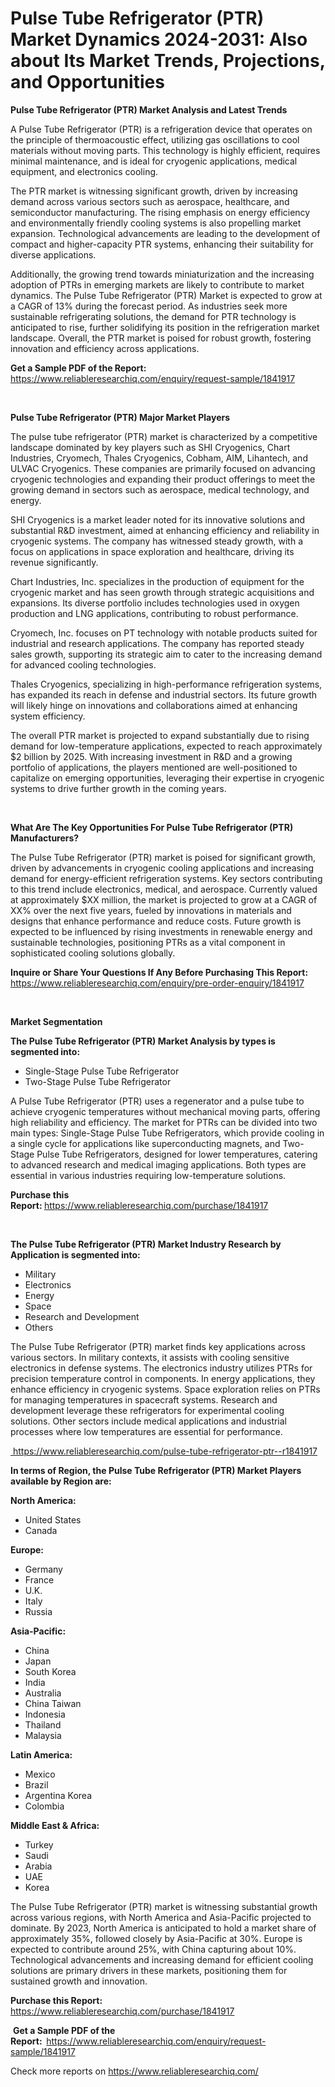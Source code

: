<p><h1>Pulse Tube Refrigerator (PTR) Market Dynamics 2024-2031: Also about Its Market Trends, Projections, and Opportunities</h1></p><p><strong>Pulse Tube Refrigerator (PTR) Market Analysis and Latest Trends</strong></p>
<p><p>A Pulse Tube Refrigerator (PTR) is a refrigeration device that operates on the principle of thermoacoustic effect, utilizing gas oscillations to cool materials without moving parts. This technology is highly efficient, requires minimal maintenance, and is ideal for cryogenic applications, medical equipment, and electronics cooling.</p><p>The PTR market is witnessing significant growth, driven by increasing demand across various sectors such as aerospace, healthcare, and semiconductor manufacturing. The rising emphasis on energy efficiency and environmentally friendly cooling systems is also propelling market expansion. Technological advancements are leading to the development of compact and higher-capacity PTR systems, enhancing their suitability for diverse applications.</p><p>Additionally, the growing trend towards miniaturization and the increasing adoption of PTRs in emerging markets are likely to contribute to market dynamics. The Pulse Tube Refrigerator (PTR) Market is expected to grow at a CAGR of 13% during the forecast period. As industries seek more sustainable refrigerating solutions, the demand for PTR technology is anticipated to rise, further solidifying its position in the refrigeration market landscape. Overall, the PTR market is poised for robust growth, fostering innovation and efficiency across applications.</p></p>
<p><strong>Get a Sample PDF of the Report:&nbsp;</strong> <a href="https://www.reliableresearchiq.com/enquiry/request-sample/1841917?utm_campaign=1123&utm_medium=2&utm_source=Github&utm_content=ia&utm_term=31122024&utm_id=pulse-tube-refrigerator-ptr">https://www.reliableresearchiq.com/enquiry/request-sample/1841917</a></p>
<p>&nbsp;</p>
<p><strong>Pulse Tube Refrigerator (PTR) Major Market Players</strong></p>
<p><p>The pulse tube refrigerator (PTR) market is characterized by a competitive landscape dominated by key players such as SHI Cryogenics, Chart Industries, Cryomech, Thales Cryogenics, Cobham, AIM, Lihantech, and ULVAC Cryogenics. These companies are primarily focused on advancing cryogenic technologies and expanding their product offerings to meet the growing demand in sectors such as aerospace, medical technology, and energy.</p><p>SHI Cryogenics is a market leader noted for its innovative solutions and substantial R&D investment, aimed at enhancing efficiency and reliability in cryogenic systems. The company has witnessed steady growth, with a focus on applications in space exploration and healthcare, driving its revenue significantly.</p><p>Chart Industries, Inc. specializes in the production of equipment for the cryogenic market and has seen growth through strategic acquisitions and expansions. Its diverse portfolio includes technologies used in oxygen production and LNG applications, contributing to robust performance.</p><p>Cryomech, Inc. focuses on PT technology with notable products suited for industrial and research applications. The company has reported steady sales growth, supporting its strategic aim to cater to the increasing demand for advanced cooling technologies.</p><p>Thales Cryogenics, specializing in high-performance refrigeration systems, has expanded its reach in defense and industrial sectors. Its future growth will likely hinge on innovations and collaborations aimed at enhancing system efficiency.</p><p>The overall PTR market is projected to expand substantially due to rising demand for low-temperature applications, expected to reach approximately $2 billion by 2025. With increasing investment in R&D and a growing portfolio of applications, the players mentioned are well-positioned to capitalize on emerging opportunities, leveraging their expertise in cryogenic systems to drive further growth in the coming years.</p></p>
<p>&nbsp;</p>
<p><strong>What Are The Key Opportunities For Pulse Tube Refrigerator (PTR) Manufacturers?</strong></p>
<p><p>The Pulse Tube Refrigerator (PTR) market is poised for significant growth, driven by advancements in cryogenic cooling applications and increasing demand for energy-efficient refrigeration systems. Key sectors contributing to this trend include electronics, medical, and aerospace. Currently valued at approximately $XX million, the market is projected to grow at a CAGR of XX% over the next five years, fueled by innovations in materials and designs that enhance performance and reduce costs. Future growth is expected to be influenced by rising investments in renewable energy and sustainable technologies, positioning PTRs as a vital component in sophisticated cooling solutions globally.</p></p>
<p><strong>Inquire or Share Your Questions If Any Before Purchasing This Report:</strong> <a href="https://www.reliableresearchiq.com/enquiry/pre-order-enquiry/1841917?utm_campaign=1123&utm_medium=2&utm_source=Github&utm_content=ia&utm_term=31122024&utm_id=pulse-tube-refrigerator-ptr">https://www.reliableresearchiq.com/enquiry/pre-order-enquiry/1841917</a></p>
<p>&nbsp;</p>
<p><strong>Market Segmentation</strong></p>
<p><strong>The Pulse Tube Refrigerator (PTR) Market Analysis by types is segmented into:</strong></p>
<p><ul><li>Single-Stage Pulse Tube Refrigerator</li><li>Two-Stage Pulse Tube Refrigerator</li></ul></p>
<p><p>A Pulse Tube Refrigerator (PTR) uses a regenerator and a pulse tube to achieve cryogenic temperatures without mechanical moving parts, offering high reliability and efficiency. The market for PTRs can be divided into two main types: Single-Stage Pulse Tube Refrigerators, which provide cooling in a single cycle for applications like superconducting magnets, and Two-Stage Pulse Tube Refrigerators, designed for lower temperatures, catering to advanced research and medical imaging applications. Both types are essential in various industries requiring low-temperature solutions.</p></p>
<p><strong>Purchase this Report:&nbsp;</strong><a href="https://www.reliableresearchiq.com/purchase/1841917?utm_campaign=1123&utm_medium=2&utm_source=Github&utm_content=ia&utm_term=31122024&utm_id=pulse-tube-refrigerator-ptr">https://www.reliableresearchiq.com/purchase/1841917</a></p>
<p>&nbsp;</p>
<p><strong>The Pulse Tube Refrigerator (PTR) Market Industry Research by Application is segmented into:</strong></p>
<p><ul><li>Military</li><li>Electronics</li><li>Energy</li><li>Space</li><li>Research and Development</li><li>Others</li></ul></p>
<p><p>The Pulse Tube Refrigerator (PTR) market finds key applications across various sectors. In military contexts, it assists with cooling sensitive electronics in defense systems. The electronics industry utilizes PTRs for precision temperature control in components. In energy applications, they enhance efficiency in cryogenic systems. Space exploration relies on PTRs for managing temperatures in spacecraft systems. Research and development leverage these refrigerators for experimental cooling solutions. Other sectors include medical applications and industrial processes where low temperatures are essential for performance.</p></p>
<p><a href="https://www.reliableresearchiq.com/pulse-tube-refrigerator-ptr--r1841917?utm_campaign=1123&utm_medium=2&utm_source=Github&utm_content=ia&utm_term=31122024&utm_id=pulse-tube-refrigerator-ptr">&nbsp;https://www.reliableresearchiq.com/pulse-tube-refrigerator-ptr--r1841917</a></p>
<p><strong>In terms of Region, the Pulse Tube Refrigerator (PTR) Market Players available by Region are:</strong></p>
<p>
    <p> <strong> North America: </strong>
        <ul>
            <li>United States</li>
            <li>Canada</li>
        </ul>
        </p> 
    <p> <strong> Europe: </strong>
        <ul>
            <li>Germany</li>
            <li>France</li>
            <li>U.K.</li>
            <li>Italy</li>
            <li>Russia</li>
        </ul>
        </p> 
    <p> <strong> Asia-Pacific: </strong>
        <ul>
            <li>China</li>
            <li>Japan</li>
            <li>South Korea</li>
            <li>India</li>
            <li>Australia</li>
            <li>China Taiwan</li>
            <li>Indonesia</li>
            <li>Thailand</li>
            <li>Malaysia</li>
        </ul>
        </p> 
    <p> <strong> Latin America: </strong>
        <ul>
            <li>Mexico</li>
            <li>Brazil</li>
            <li>Argentina Korea</li>
            <li>Colombia</li>
        </ul>
        </p> 
    <p> <strong> Middle East & Africa: </strong>
        <ul>
            <li>Turkey</li>
            <li>Saudi</li>
            <li>Arabia</li>
            <li>UAE</li>
            <li>Korea</li>
        </ul>
    </p>
    </p>
<p><p>The Pulse Tube Refrigerator (PTR) market is witnessing substantial growth across various regions, with North America and Asia-Pacific projected to dominate. By 2023, North America is anticipated to hold a market share of approximately 35%, followed closely by Asia-Pacific at 30%. Europe is expected to contribute around 25%, with China capturing about 10%. Technological advancements and increasing demand for efficient cooling solutions are primary drivers in these markets, positioning them for sustained growth and innovation.</p></p>
<p><strong>Purchase this Report: </strong><a href="https://www.reliableresearchiq.com/purchase/1841917?utm_campaign=1123&utm_medium=2&utm_source=Github&utm_content=ia&utm_term=31122024&utm_id=pulse-tube-refrigerator-ptr">https://www.reliableresearchiq.com/purchase/1841917</a></p>
<p>&nbsp;<strong>Get a Sample PDF of the Report:&nbsp;&nbsp;</strong><a href="https://www.reliableresearchiq.com/enquiry/request-sample/1841917?utm_campaign=1123&utm_medium=2&utm_source=Github&utm_content=ia&utm_term=31122024&utm_id=pulse-tube-refrigerator-ptr">https://www.reliableresearchiq.com/enquiry/request-sample/1841917</a></p>
<p><strong></strong></p>
<p>Check more reports on <a href="https://www.reliableresearchiq.com/?utm_campaign=1123&utm_medium=2&utm_source=Github&utm_content=ia&utm_term=31122024&utm_id=pulse-tube-refrigerator-ptr">https://www.reliableresearchiq.com/</a></p>